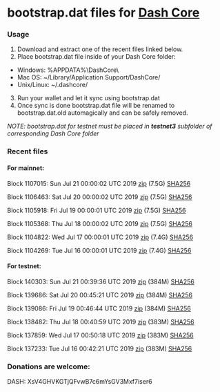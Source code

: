 # bootstrap.dat files for [Dash Core](https://www.dash.org)

### Usage

1. Download and extract one of the recent files linked below.
2. Place bootstrap.dat file inside of your Dash Core folder:
 - Windows: %APPDATA%\DashCore\
 - Mac OS: ~/Library/Application Support/DashCore/
 - Unix/Linux: ~/.dashcore/
3. Run your wallet and let it sync using bootstrap.dat
4. Once sync is done bootstrap.dat file will be renamed to bootstrap.dat.old automagically and can be safely removed.

_NOTE: bootstrap.dat for testnet must be placed in **testnet3** subfolder of corresponding Dash Core folder_

### Recent files

#### For mainnet:

Block 1107015: Sun Jul 21 00:00:02 UTC 2019 [zip](https://dash-bootstrap.ams3.digitaloceanspaces.com/mainnet/2019-07-21/bootstrap.dat.zip) (7.5G) [SHA256](https://dash-bootstrap.ams3.digitaloceanspaces.com/mainnet/2019-07-21/sha256.txt)

Block 1106463: Sat Jul 20 00:00:02 UTC 2019 [zip](https://dash-bootstrap.ams3.digitaloceanspaces.com/mainnet/2019-07-20/bootstrap.dat.zip) (7.5G) [SHA256](https://dash-bootstrap.ams3.digitaloceanspaces.com/mainnet/2019-07-20/sha256.txt)

Block 1105918: Fri Jul 19 00:00:01 UTC 2019 [zip](https://dash-bootstrap.ams3.digitaloceanspaces.com/mainnet/2019-07-19/bootstrap.dat.zip) (7.5G) [SHA256](https://dash-bootstrap.ams3.digitaloceanspaces.com/mainnet/2019-07-19/sha256.txt)

Block 1105368: Thu Jul 18 00:00:02 UTC 2019 [zip](https://dash-bootstrap.ams3.digitaloceanspaces.com/mainnet/2019-07-18/bootstrap.dat.zip) (7.5G) [SHA256](https://dash-bootstrap.ams3.digitaloceanspaces.com/mainnet/2019-07-18/sha256.txt)

Block 1104822: Wed Jul 17 00:00:01 UTC 2019 [zip](https://dash-bootstrap.ams3.digitaloceanspaces.com/mainnet/2019-07-17/bootstrap.dat.zip) (7.4G) [SHA256](https://dash-bootstrap.ams3.digitaloceanspaces.com/mainnet/2019-07-17/sha256.txt)

Block 1104269: Tue Jul 16 00:00:01 UTC 2019 [zip](https://dash-bootstrap.ams3.digitaloceanspaces.com/mainnet/2019-07-16/bootstrap.dat.zip) (7.4G) [SHA256](https://dash-bootstrap.ams3.digitaloceanspaces.com/mainnet/2019-07-16/sha256.txt)


#### For testnet:

Block 140303: Sun Jul 21 00:39:36 UTC 2019 [zip](https://dash-bootstrap.ams3.digitaloceanspaces.com/testnet/2019-07-21/bootstrap.dat.zip) (384M) [SHA256](https://dash-bootstrap.ams3.digitaloceanspaces.com/testnet/2019-07-21/sha256.txt)

Block 139686: Sat Jul 20 00:45:21 UTC 2019 [zip](https://dash-bootstrap.ams3.digitaloceanspaces.com/testnet/2019-07-20/bootstrap.dat.zip) (384M) [SHA256](https://dash-bootstrap.ams3.digitaloceanspaces.com/testnet/2019-07-20/sha256.txt)

Block 139086: Fri Jul 19 00:46:44 UTC 2019 [zip](https://dash-bootstrap.ams3.digitaloceanspaces.com/testnet/2019-07-19/bootstrap.dat.zip) (384M) [SHA256](https://dash-bootstrap.ams3.digitaloceanspaces.com/testnet/2019-07-19/sha256.txt)

Block 138482: Thu Jul 18 00:40:59 UTC 2019 [zip](https://dash-bootstrap.ams3.digitaloceanspaces.com/testnet/2019-07-18/bootstrap.dat.zip) (383M) [SHA256](https://dash-bootstrap.ams3.digitaloceanspaces.com/testnet/2019-07-18/sha256.txt)

Block 137859: Wed Jul 17 00:50:18 UTC 2019 [zip](https://dash-bootstrap.ams3.digitaloceanspaces.com/testnet/2019-07-17/bootstrap.dat.zip) (383M) [SHA256](https://dash-bootstrap.ams3.digitaloceanspaces.com/testnet/2019-07-17/sha256.txt)

Block 137233: Tue Jul 16 00:42:21 UTC 2019 [zip](https://dash-bootstrap.ams3.digitaloceanspaces.com/testnet/2019-07-16/bootstrap.dat.zip) (383M) [SHA256](https://dash-bootstrap.ams3.digitaloceanspaces.com/testnet/2019-07-16/sha256.txt)


### Donations are welcome:

DASH: XsV4GHVKGTjQFvwB7c6mYsGV3Mxf7iser6
